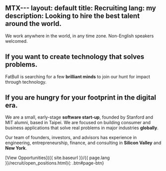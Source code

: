 MTX---
layout: default
title: Recruiting
lang: my
description: Looking to hire the best talent around the world.
---



We work anywhere in the world, in any time zone. Non-English speakers welcomed.

## If you want to create technology that solves problems.

FatBull is searching for a few **brilliant minds** to join our hunt for impact through technology.

## If you are hungry for your footprint in the digital era.

We are a small, early-stage **software start-up**, founded by Stanford and MIT alumni, based in Taipei. We are focused on building consumer and business applications that solve real problems in major industries **globally**.

Our team of founders, investors, and advisors has experience in engineering, entrepreneurship, finance, and consulting in **Silicon Valley** and **New York**.

[View Opportunities]({{ site.baseurl }}/{{ page.lang }}/recruit/open_positions.html){: .btn#page-btn}

<br>

